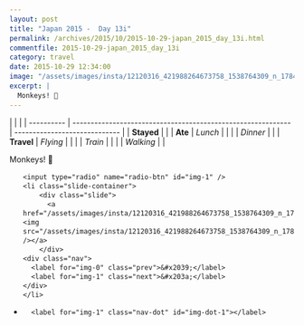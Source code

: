 ```yaml
---
layout: post
title: "Japan 2015 -  Day 13i"
permalink: /archives/2015/10/2015-10-29-japan_2015_day_13i.html
commentfile: 2015-10-29-japan_2015_day_13i
category: travel
date: 2015-10-29 12:34:00
image: "/assets/images/insta/12120316_421988264673758_1538764309_n_17845074727047535.jpg"
excerpt: |
  Monkeys! 🙉
---
```


|            |                                                              |
| ---------- | ------------------------------------------------------------ | ----------------------------- |
| **Stayed** |  |
| **Ate**    | _Lunch_                                                      |          |
|            | _Dinner_                                                     |          |
| **Travel** | _Flying_                                                     |          |
|            | _Train_                                                      |          |
|            | _Walking_                                                    |          |


Monkeys! 🙉


<ul class="slides">

    <input type="radio" name="radio-btn" id="img-1" />
    <li class="slide-container">
        <div class="slide">
          <a href="/assets/images/insta/12120316_421988264673758_1538764309_n_17845074727047535.jpg"><img src="/assets/images/insta/12120316_421988264673758_1538764309_n_17845074727047535.jpg" /></a>
        </div>
    <div class="nav">
      <label for="img-0" class="prev">&#x2039;</label>
      <label for="img-1" class="next">&#x203a;</label>
    </div>
    </li>
			
<li class="nav-dots">

      <label for="img-1" class="nav-dot" id="img-dot-1"></label>

</li>
</ul>        
             

		